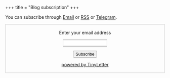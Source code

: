 +++
title = "Blog subscription"
+++

You can subscribe through [Email](https://tinyletter.com/yidajiabei) or [RSS](https://www.yidajiabei.xyz/index.xml) or [Telegram](https://t.me/ydjb0).

<form style="border:1px solid #ccc;padding:3px;text-align:center;" action="https://tinyletter.com/yidajiabei" method="post" target="popupwindow" onsubmit="window.open('https://tinyletter.com/yidajiabei', 'popupwindow', 'scrollbars=yes,width=800,height=600');return true"><p><label for="tlemail">Enter your email address</label></p><p><input type="text" style="width:140px" name="email" id="tlemail" /></p><input type="hidden" value="1" name="embed"/><input type="submit" value="Subscribe" /><p><a href="https://tinyletter.com" target="_blank">powered by TinyLetter</a></p></form>
        